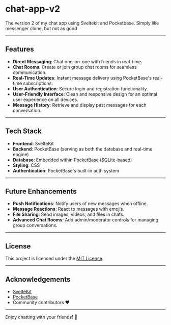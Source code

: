 # chat-app-v2
The version 2 of my chat app using Sveltekit and Pocketbase. Simply like messenger clone, but not as good

---

## Features

- **Direct Messaging**: Chat one-on-one with friends in real-time.
- **Chat Rooms**: Create or join group chat rooms for seamless communication.
- **Real-Time Updates**: Instant message delivery using PocketBase's real-time subscriptions.
- **User Authentication**: Secure login and registration functionality.
- **User-Friendly Interface**: Clean and responsive design for an optimal user experience on all devices.
- **Message History**: Retrieve and display past messages for each conversation.

---

## Tech Stack

- **Frontend**: SvelteKit
- **Backend**: PocketBase (serving as both the database and real-time engine)
- **Database**: Embedded within PocketBase (SQLite-based)
- **Styling**: CSS
- **Authentication**: PocketBase's built-in auth system

---

## Future Enhancements

- **Push Notifications**: Notify users of new messages when offline.
- **Message Reactions**: React to messages with emojis.
- **File Sharing**: Send images, videos, and files in chats.
- **Advanced Chat Rooms**: Add admin/moderator controls for managing group conversations.

---



## License

This project is licensed under the [MIT License](LICENSE).

---

## Acknowledgements

- [SvelteKit](https://kit.svelte.dev/)
- [PocketBase](https://pocketbase.io/)
- Community contributors ❤️

--- 

Enjoy chatting with your friends! 🚀
